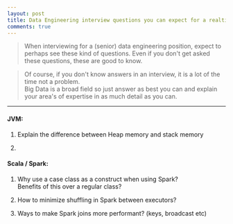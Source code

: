 ```yaml
---
layout: post
title: Data Engineering interview questions you can expect for a realtime / streaming position
comments: true
---
```


> When interviewing for a (senior) data engineering position, expect to perhaps see these 
kind of questions. Even if you don't get asked these questions, these are good to know.

> Of course, if you don't know answers in an interview, it is a lot of the time not a problem.  
Big Data is a broad field so just answer as best you can and explain 
your area's of expertise in as much detail as you can.
 


----

#### JVM:

1. Explain the difference between Heap memory and stack memory

2. 

#### Scala / Spark:

1. Why use a case class as a construct when using Spark?  
Benefits of this over a regular class?

2. How to minimize shuffling in Spark between executors?

3. Ways to make Spark joins more performant?  (keys, broadcast etc)


```

 




